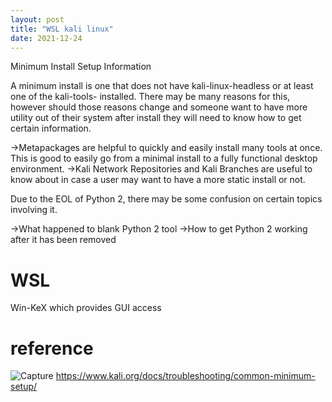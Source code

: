 ```yaml
---
layout: post
title: "WSL kali linux"
date: 2021-12-24
---
```


Minimum Install Setup Information

A minimum install is one that does not have kali-linux-headless or at least one of the kali-tools- installed. There may be many reasons for this, however should those reasons change and someone want to have more utility out of their system after install they will need to know how to get certain information.

->Metapackages are helpful to quickly and easily install many tools at once. This is good to easily go from a minimal install to a fully functional desktop environment.
->Kali Network Repositories and Kali Branches are useful to know about in case a user may want to have a more static install or not.

Due to the EOL of Python 2, there may be some confusion on certain topics involving it.

->What happened to blank Python 2 tool
->How to get Python 2 working after it has been removed

# WSL

Win-KeX which provides GUI access


# reference
     
     
![Capture](https://user-images.githubusercontent.com/16403931/151956333-e65f307c-8cde-44df-9984-2833f62aff40.PNG)
        https://www.kali.org/docs/troubleshooting/common-minimum-setup/
